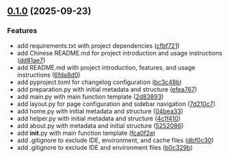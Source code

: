 <!-- insertion marker -->
<a name="0.1.0"></a>

## [0.1.0](https://github.com///compare/b2e0ebeb6af1ee000715fd413e72c46099d5834a...0.1.0) (2025-09-23)

### Features

- add requirements.txt with project dependencies ([cfbf721](https://github.com///commit/cfbf72170a0e7865564426db2a2493802dc56c43))
- add Chinese README.md for project introduction and usage instructions ([dd81ae7](https://github.com///commit/dd81ae7bb217163e6010ce2b1bbdf7030f3743bf))
- add README.md with project introduction, features, and usage instructions ([6fda8d0](https://github.com///commit/6fda8d0412d89b2fc1de24afad35fe189f3533f6))
- add pyproject.toml for changelog configuration ([bc3c48b](https://github.com///commit/bc3c48b89418d16b40a5917e970756c9e29448c8))
- add preparation.py with initial metadata and structure ([efea767](https://github.com///commit/efea76757ae64965550c4f344999423b88f7fe9e))
- add main.py with main function template ([2d83893](https://github.com///commit/2d83893c4df342d7bf5c037255e8f5a2f64c9f2f))
- add layout.py for page configuration and sidebar navigation ([7d210c7](https://github.com///commit/7d210c722f6e21e533df567d096350f0a6c7ad7f))
- add home.py with initial metadata and structure ([04bea33](https://github.com///commit/04bea33849d56685ca60d29ff396b5f52a0a0ce2))
- add helper.py with initial metadata and structure ([4c1f410](https://github.com///commit/4c1f41089d5dc5bd756b2f46d6f9d001029f98c7))
- add about.py with metadata and initial structure ([5252086](https://github.com///commit/5252086d9734ae3db579a949a406e987b2ba4222))
- add __init__.py with main function template ([fca0f2e](https://github.com///commit/fca0f2ea5eb9cf4dd233d2c5da427631368558b2))
- add .gitignore to exclude IDE, environment, and cache files ([dbf0c30](https://github.com///commit/dbf0c309a2ec724b92909537a77369343ddd9142))
- add .gitignore to exclude IDE and environment files ([b0c329b](https://github.com///commit/b0c329bf4e6fab2c003000bf4f44ab345aed3729))

